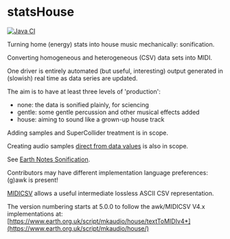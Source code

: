 # statsHouse

[![Java CI](https://github.com/DamonHD/statsHouse/actions/workflows/ant.yml/badge.svg)](https://github.com/DamonHD/statsHouse/actions/workflows/ant.yml)

Turning home (energy) stats into house music mechanically: sonification.

Converting homogeneous and heterogeneous (CSV) data sets into MIDI.

One driver is entirely automated (but useful, interesting) output
generated in (slowish) real time as data series are updated.

The aim is to have at least three levels of 'production':
   * none: the data is sonified plainly, for sciencing
   * gentle: some gentle percussion and other musical effects added
   * house: aiming to sound like a grown-up house track

Adding samples and SuperCollider treatment is in scope.

Creating audio samples [direct from data values](https://www.earth.org.uk/statscast-202005.html) is also in scope.

See [Earth Notes Sonification](https://www.earth.org.uk/sonification.html).

Contributors may have different implementation language preferences: (g)awk is present!

[MIDICSV](https://www.fourmilab.ch/webtools/midicsv/) allows a useful intermediate lossless ASCII CSV representation.

The version numbering starts at 5.0.0 to follow the awk/MIDICSV V4.x implementations at:
    [https://www.earth.org.uk/script/mkaudio/house/textToMIDIv4*](https://www.earth.org.uk/script/mkaudio/house/)